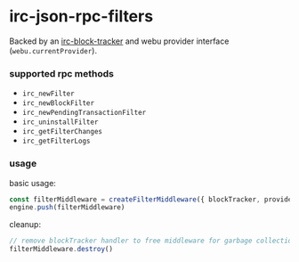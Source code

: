 # irc-json-rpc-filters

Backed by an [irc-block-tracker](https://github.com/AuraMask/irc-block-tracker) and webu provider interface (`webu.currentProvider`).

### supported rpc methods
- `irc_newFilter`
- `irc_newBlockFilter`
- `irc_newPendingTransactionFilter`
- `irc_uninstallFilter`
- `irc_getFilterChanges`
- `irc_getFilterLogs`

### usage

basic usage:
```js
const filterMiddleware = createFilterMiddleware({ blockTracker, provider })
engine.push(filterMiddleware)
```

cleanup:
```js
// remove blockTracker handler to free middleware for garbage collection
filterMiddleware.destroy()
```
